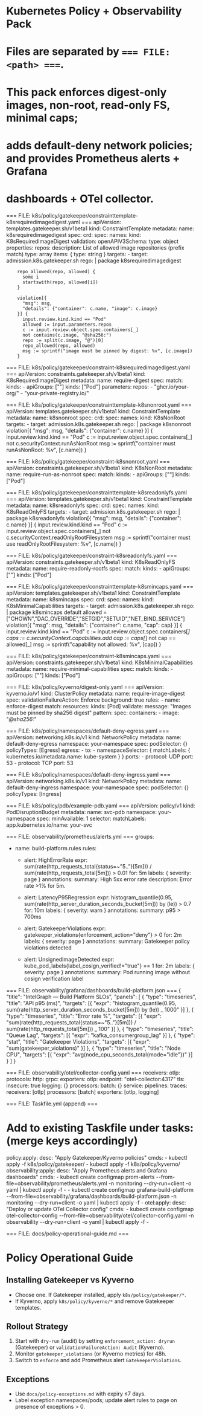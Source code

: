 # Kubernetes Policy + Observability Pack

#

# Files are separated by `=== FILE: <path> ===`.

# This pack enforces digest-only images, non-root, read-only FS, minimal caps;

# adds default-deny network policies; and provides Prometheus alerts + Grafana

# dashboards + OTel collector.

=== FILE: k8s/policy/gatekeeper/constrainttemplate-k8srequiredimagedigest.yaml ===
apiVersion: templates.gatekeeper.sh/v1beta1
kind: ConstraintTemplate
metadata:
name: k8srequiredimagedigest
spec:
crd:
spec:
names:
kind: K8sRequiredImageDigest
validation:
openAPIV3Schema:
type: object
properties:
repos:
description: List of allowed image repositories (prefix match)
type: array
items: { type: string }
targets: - target: admission.k8s.gatekeeper.sh
rego: |
package k8srequiredimagedigest

        repo_allowed(repo, allowed) {
          some i
          startswith(repo, allowed[i])
        }

        violation[{
          "msg": msg,
          "details": {"container": c.name, "image": c.image}
        }] {
          input.review.kind.kind == "Pod"
          allowed := input.parameters.repos
          c := input.review.object.spec.containers[_]
          not contains(c.image, "@sha256:")
          repo := split(c.image, "@")[0]
          repo_allowed(repo, allowed)
          msg := sprintf("image must be pinned by digest: %v", [c.image])
        }

=== FILE: k8s/policy/gatekeeper/constraint-k8srequiredimagedigest.yaml ===
apiVersion: constraints.gatekeeper.sh/v1beta1
kind: K8sRequiredImageDigest
metadata:
name: require-digest
spec:
match:
kinds: - apiGroups: [""]
kinds: ["Pod"]
parameters:
repos: - "ghcr.io/your-org/" - "your-private-registry.io/"

=== FILE: k8s/policy/gatekeeper/constrainttemplate-k8snonroot.yaml ===
apiVersion: templates.gatekeeper.sh/v1beta1
kind: ConstraintTemplate
metadata:
name: k8snonroot
spec:
crd:
spec:
names:
kind: K8sNonRoot
targets: - target: admission.k8s.gatekeeper.sh
rego: |
package k8snonroot
violation[{
"msg": msg,
"details": {"container": c.name}
}] {
input.review.kind.kind == "Pod"
c := input.review.object.spec.containers[_]
not c.securityContext.runAsNonRoot
msg := sprintf("container must runAsNonRoot: %v", [c.name])
}

=== FILE: k8s/policy/gatekeeper/constraint-k8snonroot.yaml ===
apiVersion: constraints.gatekeeper.sh/v1beta1
kind: K8sNonRoot
metadata:
name: require-run-as-nonroot
spec:
match:
kinds: - apiGroups: [""]
kinds: ["Pod"]

=== FILE: k8s/policy/gatekeeper/constrainttemplate-k8sreadonlyfs.yaml ===
apiVersion: templates.gatekeeper.sh/v1beta1
kind: ConstraintTemplate
metadata:
name: k8sreadonlyfs
spec:
crd:
spec:
names:
kind: K8sReadOnlyFS
targets: - target: admission.k8s.gatekeeper.sh
rego: |
package k8sreadonlyfs
violation[{
"msg": msg,
"details": {"container": c.name}
}] {
input.review.kind.kind == "Pod"
c := input.review.object.spec.containers[_]
not c.securityContext.readOnlyRootFilesystem
msg := sprintf("container must use readOnlyRootFilesystem: %v", [c.name])
}

=== FILE: k8s/policy/gatekeeper/constraint-k8sreadonlyfs.yaml ===
apiVersion: constraints.gatekeeper.sh/v1beta1
kind: K8sReadOnlyFS
metadata:
name: require-readonly-rootfs
spec:
match:
kinds: - apiGroups: [""]
kinds: ["Pod"]

=== FILE: k8s/policy/gatekeeper/constrainttemplate-k8smincaps.yaml ===
apiVersion: templates.gatekeeper.sh/v1beta1
kind: ConstraintTemplate
metadata:
name: k8smincaps
spec:
crd:
spec:
names:
kind: K8sMinimalCapabilities
targets: - target: admission.k8s.gatekeeper.sh
rego: |
package k8smincaps
default allowed = ["CHOWN","DAC_OVERRIDE","SETGID","SETUID","NET_BIND_SERVICE"]
violation[{
"msg": msg,
"details": {"container": c.name, "cap": cap}
}] {
input.review.kind.kind == "Pod"
c := input.review.object.spec.containers[_]
caps := c.securityContext.capabilities.add
cap := caps[_]
not cap == allowed[_]
msg := sprintf("capability not allowed: %v", [cap])
}

=== FILE: k8s/policy/gatekeeper/constraint-k8smincaps.yaml ===
apiVersion: constraints.gatekeeper.sh/v1beta1
kind: K8sMinimalCapabilities
metadata:
name: require-minimal-capabilities
spec:
match:
kinds: - apiGroups: [""]
kinds: ["Pod"]

=== FILE: k8s/policy/kyverno/digest-only.yaml ===
apiVersion: kyverno.io/v1
kind: ClusterPolicy
metadata:
name: require-image-digest
spec:
validationFailureAction: Enforce
background: true
rules: - name: enforce-digest
match:
resources:
kinds: [Pod]
validate:
message: "Images must be pinned by sha256 digest"
pattern:
spec:
containers: - image: "_@sha256:_"

=== FILE: k8s/policy/namespaces/default-deny-egress.yaml ===
apiVersion: networking.k8s.io/v1
kind: NetworkPolicy
metadata:
name: default-deny-egress
namespace: your-namespace
spec:
podSelector: {}
policyTypes: [Egress]
egress: - to: - namespaceSelector: { matchLabels: { kubernetes.io/metadata.name: kube-system } }
ports: - protocol: UDP
port: 53 - protocol: TCP
port: 53

=== FILE: k8s/policy/namespaces/default-deny-ingress.yaml ===
apiVersion: networking.k8s.io/v1
kind: NetworkPolicy
metadata:
name: default-deny-ingress
namespace: your-namespace
spec:
podSelector: {}
policyTypes: [Ingress]

=== FILE: k8s/policy/pdb/example-pdb.yaml ===
apiVersion: policy/v1
kind: PodDisruptionBudget
metadata:
name: svc-pdb
namespace: your-namespace
spec:
minAvailable: 1
selector:
matchLabels:
app.kubernetes.io/name: your-svc

=== FILE: observability/prometheus/alerts.yml ===
groups:

- name: build-platform.rules
  rules:
  - alert: HighErrorRate
    expr: sum(rate(http_requests_total{status=~"5.."}[5m])) / sum(rate(http_requests_total[5m])) > 0.01
    for: 5m
    labels: { severity: page }
    annotations:
    summary: High 5xx error rate
    description: Error rate >1% for 5m.

  - alert: LatencyP95Regression
    expr: histogram_quantile(0.95, sum(rate(http_server_duration_seconds_bucket[5m])) by (le)) > 0.7
    for: 10m
    labels: { severity: warn }
    annotations:
    summary: p95 > 700ms

  - alert: GatekeeperViolations
    expr: gatekeeper_violations{enforcement_action="deny"} > 0
    for: 2m
    labels: { severity: page }
    annotations:
    summary: Gatekeeper policy violations detected

  - alert: UnsignedImageDetected
    expr: kube_pod_labels{label_cosign_verified!="true"} == 1
    for: 2m
    labels: { severity: page }
    annotations:
    summary: Pod running image without cosign verification label

=== FILE: observability/grafana/dashboards/build-platform.json ===
{
"title": "IntelGraph — Build Platform SLOs",
"panels": [
{ "type": "timeseries", "title": "API p95 (ms)", "targets": [{ "expr": "histogram_quantile(0.95, sum(rate(http_server_duration_seconds_bucket[5m])) by (le)) _ 1000" }] },
{ "type": "timeseries", "title": "Error rate %", "targets": [{ "expr": "sum(rate(http_requests_total{status=~\"5..\"}[5m])) / sum(rate(http_requests_total[5m])) _ 100" }] },
{ "type": "timeseries", "title": "Queue Lag", "targets": [{ "expr": "kafka_consumergroup_lag" }] },
{ "type": "stat", "title": "Gatekeeper Violations", "targets": [{ "expr": "sum(gatekeeper_violations)" }] },
{ "type": "timeseries", "title": "Node CPU", "targets": [{ "expr": "avg(node_cpu_seconds_total{mode=\"idle\"})" }] }
]
}

=== FILE: observability/otel/collector-config.yaml ===
receivers:
otlp:
protocols:
http:
grpc:
exporters:
otlp:
endpoint: "otel-collector:4317"
tls:
insecure: true
logging: {}
processors:
batch: {}
service:
pipelines:
traces:
receivers: [otlp]
processors: [batch]
exporters: [otlp, logging]

=== FILE: Taskfile.yml (append) ===

# Add to existing Taskfile under tasks: (merge keys accordingly)

policy:apply:
desc: "Apply Gatekeeper/Kyverno policies"
cmds: - kubectl apply -f k8s/policy/gatekeeper/ - kubectl apply -f k8s/policy/kyverno/
observability:apply:
desc: "Apply Prometheus alerts and Grafana dashboards"
cmds: - kubectl create configmap prom-alerts --from-file=observability/prometheus/alerts.yml -n monitoring --dry-run=client -o yaml | kubectl apply -f - - kubectl create configmap grafana-build-platform --from-file=observability/grafana/dashboards/build-platform.json -n monitoring --dry-run=client -o yaml | kubectl apply -f -
otel:apply:
desc: "Deploy or update OTel Collector config"
cmds: - kubectl create configmap otel-collector-config --from-file=observability/otel/collector-config.yaml -n observability --dry-run=client -o yaml | kubectl apply -f -

=== FILE: docs/policy-operational-guide.md ===

# Policy Operational Guide

## Installing Gatekeeper vs Kyverno

- Choose one. If Gatekeeper installed, apply `k8s/policy/gatekeeper/*`.
- If Kyverno, apply `k8s/policy/kyverno/*` and remove Gatekeeper templates.

## Rollout Strategy

1. Start with `dry-run` (audit) by setting `enforcement_action: dryrun` (Gatekeeper) or `validationFailureAction: Audit` (Kyverno).
2. Monitor `gatekeeper_violations` (or Kyverno metrics) for 48h.
3. Switch to `enforce` and add Prometheus alert `GatekeeperViolations`.

## Exceptions

- Use `docs/policy-exceptions.md` with expiry ≤7 days.
- Label exception namespaces/pods; update alert rules to page on presence of exceptions > 0.
